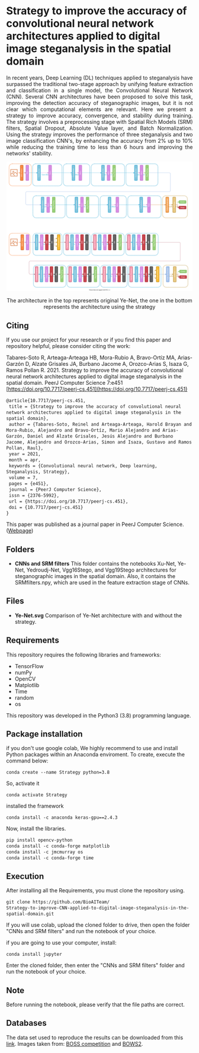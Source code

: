 # Strategy to improve the accuracy of convolutional neural network architectures applied to digital image steganalysis in the spatial domain

<p align="justify"> In recent years, Deep Learning (DL) techniques applied to steganalysis have surpassed the traditional two-stage approach by unifying feature extraction and classification in a single model, the Convolutional Neural Network (CNN). Several CNN architectures have been proposed to solve this task, improving the detection accuracy of steganographic images, but it is not clear which computational elements are relevant. Here we present a strategy to improve accuracy, convergence, and stability during training. The strategy involves a preprocessing stage with Spatial Rich Models (SRM) filters, Spatial Dropout, Absolute Value layer, and Batch Normalization. Using the strategy improves the performance of three steganalysis and two image classification CNN's, by enhancing the accuracy from 2% up to 10% while reducing the training time to less than 6 hours and improving the networks' stability. </p>

![Ye-Net](Ye-Net.svg)

<p align="center">The architecture in the top represents original Ye-Net, the one in the bottom </br> represents the architecture using the strategy </p>

## Citing

If you use our project for your research or if you find this paper and repository helpful, please consider citing the work:

Tabares-Soto R, Arteaga-Arteaga HB, Mora-Rubio A, Bravo-Ortíz MA, Arias-Garzón D, Alzate Grisales JA, Burbano Jacome A, Orozco-Arias S, Isaza G, Ramos Pollan R. 2021. Strategy to improve the accuracy of convolutional neural network architectures applied to digital image steganalysis in the spatial domain. PeerJ Computer Science 7:e451 [https://doi.org/10.7717/peerj-cs.451](https://doi.org/10.7717/peerj-cs.451)

```
@article{10.7717/peerj-cs.451,
 title = {Strategy to improve the accuracy of convolutional neural network architectures applied to digital image steganalysis in the spatial domain},
 author = {Tabares-Soto, Reinel and Arteaga-Arteaga, Harold Brayan and Mora-Rubio, Alejandro and Bravo-Ortíz, Mario Alejandro and Arias-Garzón, Daniel and Alzate Grisales, Jesús Alejandro and Burbano Jacome, Alejandro and Orozco-Arias, Simon and Isaza, Gustavo and Ramos Pollan, Raul},
 year = 2021,
 month = apr,
 keywords = {Convolutional neural network, Deep learning, Steganalysis, Strategy},
 volume = 7,
 pages = {e451},
 journal = {PeerJ Computer Science},
 issn = {2376-5992},
 url = {https://doi.org/10.7717/peerj-cs.451},
 doi = {10.7717/peerj-cs.451}
}
```

This paper was published as a journal paper in PeerJ Computer Science. ([Webpage](https://peerj.com/articles/cs-451/))

## Folders

- **CNNs and SRM filters** This folder contains the notebooks Xu-Net, Ye-Net, Yedroudj-Net, Vgg16Stego, and Vgg19Stego architectures for steganographic images in the spatial domain. Also, it contains the SRMfilters.npy, which are used in the feature extraction stage of CNNs.

## Files

 - **Ye-Net.svg** Comparison of Ye-Net architecture with and without the strategy.
 
## Requirements
This repository requires the following libraries and frameworks:

- TensorFlow 
- numPy 
- OpenCV 
- Matplotlib
- Time
- random
- os

This repository was developed in the Python3 (3.8) programming language.

## Package installation

if you don't use google colab, We highly recommend to use and install Python packages within an Anaconda enviroment. To create, execute the command below:
```
conda create --name Strategy python=3.8
```
So, activate it
```
conda activate Strategy 
```
installed the framework
```
conda install -c anaconda keras-gpu==2.4.3
```
Now, install the libraries.
```
pip install opencv-python
conda install -c conda-forge matplotlib
conda install -c jmcmurray os
conda install -c conda-forge time
```
## Execution
After installing all the Requirements, you must clone the repository using.
```
git clone https://github.com/BioAITeam/
Strategy-to-improve-CNN-applied-to-digital-image-steganalysis-in-the-spatial-domain.git
```
If you will use colab, upload the cloned folder to drive, then open the folder "CNNs and SRM filters" and run the notebook of your choice.

if you are going to use your computer, install:
```
conda install jupyter 
```
Enter the cloned folder, then enter the "CNNs and SRM filters" folder and run the notebook of your choice.

## Note 
Before running the notebook, please verify that the file paths are correct.

## Databases

The data set used to reproduce the results can be downloaded from this <a href="https://drive.google.com/drive/folders/1G5vdhW11_qKfVC6W8_pfJpstVkXUk1QQ?usp=sharing">link</a>. Images taken from: <a href="http://agents.fel.cvut.cz/boss/index.php?mode=VIEW&tmpl=materials">BOSS competition</a> and <a href="http://bows2.ec-lille.fr/index.php?mode=VIEW&tmpl=index1">BOWS2</a>.
